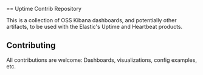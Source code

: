 == Uptime Contrib Repository

This is a collection of OSS Kibana dashboards, and potentially other artifacts, to be used with the Elastic's Uptime and Heartbeat products.

## Contributing

All contributions are welcome: Dashboards, visualizations, config examples, etc.
